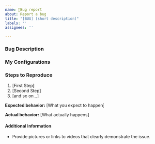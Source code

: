 ```yaml
---
name: 🐞Bug report
about: Report a bug
title: "[BUG] (short description)"
labels: ''
assignees: ''

---
```


<!--

Do you want to ask a question? Are you looking for support? Please don't post here. Instead please use one of the support links at https://github.com/ccccmagicboy/Marlin_fw_action/issues/new/choose

-->

### Bug Description

<!-- Description of the bug -->

### My Configurations

<!-- Please describe the Configurations -->

### Steps to Reproduce

<!-- Please describe the steps needed to reproduce the issue -->

1. [First Step]
2. [Second Step]
3. [and so on...]

**Expected behavior:** [What you expect to happen]

**Actual behavior:** [What actually happens]

#### Additional Information

* Provide pictures or links to videos that clearly demonstrate the issue.


